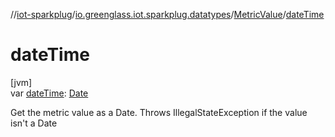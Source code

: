//[iot-sparkplug](../../../index.md)/[io.greenglass.iot.sparkplug.datatypes](../index.md)/[MetricValue](index.md)/[dateTime](date-time.md)

# dateTime

[jvm]\
var [dateTime](date-time.md): [Date](https://docs.oracle.com/javase/8/docs/api/java/util/Date.html)

Get the metric value as a Date. Throws IllegalStateException if the value isn't a Date
